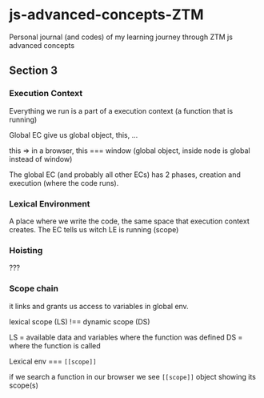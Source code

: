 # js-advanced-concepts-ZTM
Personal journal (and codes) of my learning journey through ZTM js advanced concepts

## Section 3

### Execution Context

Everything we run is a part of a execution context (a function that is running)

Global EC give us global object, this, ...

this => in a browser, this === window (global object, inside node is global instead of window)

The global EC (and probably all other ECs) has 2 phases, creation and execution (where the code runs).
### Lexical Environment

A place where we write the code, the same space that execution context creates. The EC tells us witch LE is running (scope)

### Hoisting

???

### Scope chain

it links and grants us access to variables in global env. 

lexical scope (LS) !== dynamic scope (DS)

LS = available data and variables where the function was defined
DS = where the function is called

Lexical env === `[[scope]]`

if we search a function in our browser we see `[[scope]]` object showing its scope(s)